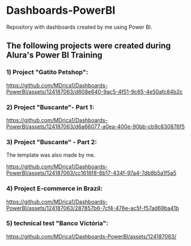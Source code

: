 # Dashboards-PowerBI
Repository with dashboards created by me using Power BI.

## The following projects were created during Alura's Power BI Training

### 1) Project "Gatito Petshop":



https://github.com/MDrica1/Dashboards-PowerBI/assets/124187063/d608e640-9ac5-4f51-9c65-4e50afc84b2c



### 2) Project "Buscante"- Part 1:

https://github.com/MDrica1/Dashboards-PowerBI/assets/124187063/d6a66077-a0ea-400e-90bb-cb9c830876f5

### 3) Project "Buscante" - Part 2:

The template was also made by me.

https://github.com/MDrica1/Dashboards-PowerBI/assets/124187063/cc1616f8-6b17-434f-97a4-7db8b5a1f5a5



### 4) Project E-commerce in Brazil:


https://github.com/MDrica1/Dashboards-PowerBI/assets/124187063/287857b6-7cf4-476e-ac5f-f57ad69ba41b

### 5) technical test "Banco Victória":

https://github.com/MDrica1/Dashboards-PowerBI/assets/124187063/




